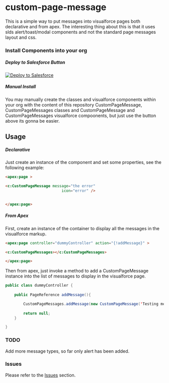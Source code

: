 # custom-page-message

This is a simple way to put messages into visualforce pages both declarative and from apex. The interesting thing about this is that it uses slds alert/toast/modal components and not the standard page messages layout and css.


### Install Components into your org

##### Deploy to Salesforce Button

<a href="https://githubsfdeploy.herokuapp.com?owner=anyei&repo=custom-page-message">
  <img alt="Deploy to Salesforce"
       src="https://raw.githubusercontent.com/afawcett/githubsfdeploy/master/src/main/webapp/resources/img/deploy.png">
</a>



##### Manual Install

You may manually create the classes and visualforce components within your org with the content of this repository CustomPageMessage, CustomPageMessages classes and CustomPageMessage and CustomPageMessages visualforce compoonents, but just use the button above its gonna be easier. 


## Usage

##### Declarative

Just create an instance of the component and set some properties, see the following example:

```html
<apex:page >

<c:CustomPageMessage message="the error"
                         icon="error" />


</apex:page>
```


##### From Apex

First, create an instance of the container to display all the messages in the visualforce markup.

```html
<apex:page controller="dummyController" action="{!addMessage}" >

<c:CustomPageMessages></c:CustomPageMessages>

</apex:page>
```

Then from apex, just invoke a method to add a CustomPageMessage instance into the list of messages to display in the visualforce page.

```java
public class dummyController {
    
    public PageReference addMessage(){

        CustomPageMessages.addMessage(new CustomPageMessage('Testing message','answer'));
       
        return null;
    }

}
```


### TODO
Add more message types, so far only alert has been added.

### Issues
Please refer to the <a href="https://github.com/anyei/custom-page-message/issues">Issues</a> section.




